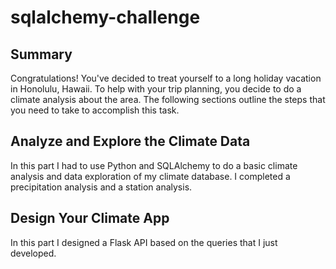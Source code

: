 # sqlalchemy-challenge
## Summary
Congratulations! You've decided to treat yourself to a long holiday vacation in Honolulu, Hawaii. To help with your trip planning, you decide to do a climate analysis about the area. The following sections outline the steps that you need to take to accomplish this task.

##  Analyze and Explore the Climate Data
In this part I had to use Python and SQLAlchemy to do a basic climate analysis and data exploration of my climate database. I completed a precipitation analysis and a station analysis.

## Design Your Climate App
In this part I designed a Flask API based on the queries that I just developed.
